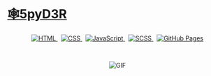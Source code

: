 <h1><a href="https://3rr0r-505.github.io/">🕸️5pyD3R</a></h1>

<p align="center">
  <a href="https://developer.mozilla.org/en-US/docs/Web/HTML">
    <img alt="HTML" src="https://img.shields.io/badge/Code-HTML-brighten?logo=html5&label=HTML&color=orange"/>
  </a>
  &nbsp;
  <a href="https://developer.mozilla.org/en-US/docs/Web/CSS">
    <img alt="CSS" src="https://img.shields.io/badge/Code-CSS-brighten?logo=css3&label=CSS&color=blue"/>
  </a>
  &nbsp;
  <a href="https://developer.mozilla.org/en-US/docs/Web/JavaScript">
    <img alt="JavaScript" src="https://img.shields.io/badge/Code-JavaScript-brighten?logo=javascript&label=JavaScript&color=yellow"/>
  </a>
  &nbsp;
  <a href="https://sass-lang.com/">
    <img alt="SCSS" src="https://img.shields.io/badge/Code-SCSS-brighten?logo=sass&label=SCSS&color=pink"/>
  </a>
  &nbsp;
  <a href="https://pages.github.com/">
    <img alt="GitHub Pages" src="https://img.shields.io/badge/Host-GitHub.io-brighten?logo=github&label=GitHub%20Pages&color=lightgrey"/>
  </a>
</p>
<br>


<p align="center">
  <img src="https://github.com/3rr0r-505/3rr0r-505.github.io/raw/master/5pyd3r-gif.gif" alt="GIF">
</p>

